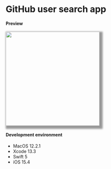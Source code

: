 # GitHub user search app

#### Preview
<img src="https://user-images.githubusercontent.com/25097806/160648179-2040d086-6172-47e6-aa1d-4cfe685d0146.gif" width="300px" style="box-shadow: 5px 5px 5px 5px rgba(0,0,0,0.4)">

#### Development environment
- MacOS 12.2.1
- Xcode 13.3
- Swift 5
- iOS 15.4
